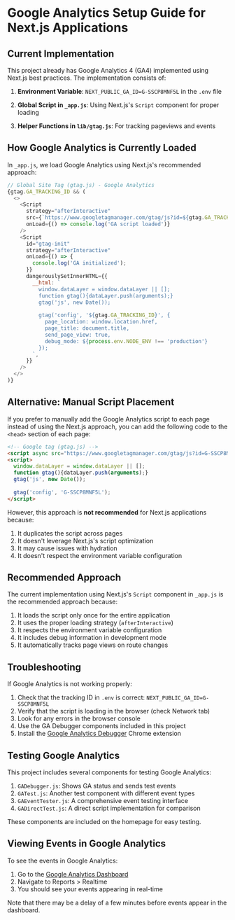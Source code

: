 # Google Analytics Setup Guide for Next.js Applications

## Current Implementation

This project already has Google Analytics 4 (GA4) implemented using Next.js best practices. The implementation consists of:

1. **Environment Variable**: `NEXT_PUBLIC_GA_ID=G-SSCP8MNF5L` in the `.env` file

2. **Global Script in `_app.js`**: Using Next.js's `Script` component for proper loading

3. **Helper Functions in `lib/gtag.js`**: For tracking pageviews and events

## How Google Analytics is Currently Loaded

In `_app.js`, we load Google Analytics using Next.js's recommended approach:

```javascript
// Global Site Tag (gtag.js) - Google Analytics
{gtag.GA_TRACKING_ID && (
  <>
    <Script
      strategy="afterInteractive"
      src={`https://www.googletagmanager.com/gtag/js?id=${gtag.GA_TRACKING_ID}`}
      onLoad={() => console.log('GA script loaded')}
    />
    <Script
      id="gtag-init"
      strategy="afterInteractive"
      onLoad={() => {
        console.log('GA initialized');
      }}
      dangerouslySetInnerHTML={{
        __html: `
          window.dataLayer = window.dataLayer || [];
          function gtag(){dataLayer.push(arguments);}
          gtag('js', new Date());
          
          gtag('config', '${gtag.GA_TRACKING_ID}', {
            page_location: window.location.href,
            page_title: document.title,
            send_page_view: true,
            debug_mode: ${process.env.NODE_ENV !== 'production'}
          });
        `,
      }}
    />
  </>
)}
```

## Alternative: Manual Script Placement

If you prefer to manually add the Google Analytics script to each page instead of using the Next.js approach, you can add the following code to the `<head>` section of each page:

```html
<!-- Google tag (gtag.js) --> 
<script async src="https://www.googletagmanager.com/gtag/js?id=G-SSCP8MNF5L"></script> 
<script> 
  window.dataLayer = window.dataLayer || []; 
  function gtag(){dataLayer.push(arguments);} 
  gtag('js', new Date()); 
 
  gtag('config', 'G-SSCP8MNF5L'); 
</script>
```

However, this approach is **not recommended** for Next.js applications because:

1. It duplicates the script across pages
2. It doesn't leverage Next.js's script optimization
3. It may cause issues with hydration
4. It doesn't respect the environment variable configuration

## Recommended Approach

The current implementation using Next.js's `Script` component in `_app.js` is the recommended approach because:

1. It loads the script only once for the entire application
2. It uses the proper loading strategy (`afterInteractive`)
3. It respects the environment variable configuration
4. It includes debug information in development mode
5. It automatically tracks page views on route changes

## Troubleshooting

If Google Analytics is not working properly:

1. Check that the tracking ID in `.env` is correct: `NEXT_PUBLIC_GA_ID=G-SSCP8MNF5L`
2. Verify that the script is loading in the browser (check Network tab)
3. Look for any errors in the browser console
4. Use the GA Debugger components included in this project
5. Install the [Google Analytics Debugger](https://chrome.google.com/webstore/detail/google-analytics-debugger/jnkmfdileelhofjcijamephohjechhna) Chrome extension

## Testing Google Analytics

This project includes several components for testing Google Analytics:

1. `GADebugger.js`: Shows GA status and sends test events
2. `GATest.js`: Another test component with different event types
3. `GAEventTester.js`: A comprehensive event testing interface
4. `GADirectTest.js`: A direct script implementation for comparison

These components are included on the homepage for easy testing.

## Viewing Events in Google Analytics

To see the events in Google Analytics:

1. Go to the [Google Analytics Dashboard](https://analytics.google.com/)
2. Navigate to Reports > Realtime
3. You should see your events appearing in real-time

Note that there may be a delay of a few minutes before events appear in the dashboard.
